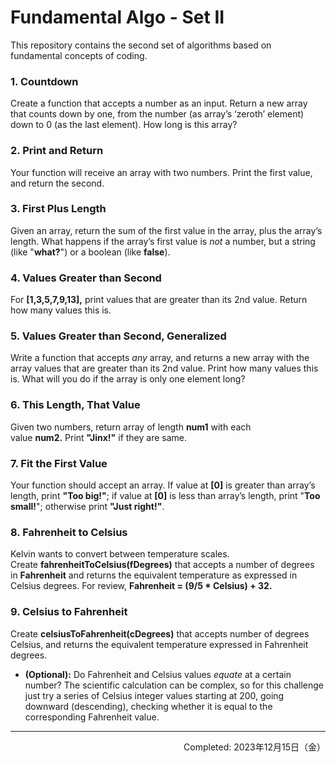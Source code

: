 # Fundamental Algo - Set II

This repository contains the second set of algorithms based on fundamental concepts of coding.

### 1. Countdown

Create a function that accepts a number as an input. Return a new array that counts down by one, from the number (as array’s ‘zeroth’ element) down to 0 (as the last element). How long is this array?

### 2. Print and Return

Your function will receive an array with two numbers. Print the first value, and return the second.

### 3. First Plus Length

Given an array, return the sum of the first value in the array, plus the array’s length. What happens if the array’s first value is *not* a number, but a string (like "**what?**") or a boolean (like **false**).

### 4. Values Greater than Second

For **[1,3,5,7,9,13],** print values that are greater than its 2nd value. Return how many values this is.

### 5. Values Greater than Second, Generalized

Write a function that accepts *any* array, and returns a new array with the array values that are greater than its 2nd value. Print how many values this is. What will you do if the array is only one element long?

### 6. This Length, That Value

Given two numbers, return array of length **num1** with each value **num2.** Print **"Jinx!"** if they are same.

### 7. Fit the First Value

Your function should accept an array. If value at **[0]** is greater than array’s length, print **"Too big!"**; if value at **[0]** is less than array’s length, print "**Too small!**"; otherwise print **"Just right!"**.

### 8. Fahrenheit to Celsius

Kelvin wants to convert between temperature scales. Create **fahrenheitToCelsius(fDegrees)** that accepts a number of degrees in **Fahrenheit** and returns the equivalent temperature as expressed in Celsius degrees. For review, **Fahrenheit = (9/5 * Celsius) + 32.**

### 9. Celsius to Fahrenheit

Create **celsiusToFahrenheit(cDegrees)** that accepts number of degrees Celsius, and returns the equivalent temperature expressed in Fahrenheit degrees.

- **(Optional):** Do Fahrenheit and Celsius values *equate* at a certain number? The scientific calculation can be complex, so for this challenge just try a series of Celsius integer values starting at 200, going downward (descending), checking whether it is equal to the corresponding Fahrenheit value.

---
<p align="right">Completed: 2023年12月15日（金）</p>